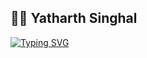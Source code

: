 ## 🏄🏻 Yatharth Singhal

<a href="https://git.io/typing-svg"><img src="https://readme-typing-svg.demolab.com?font=Fira+Code&duration=3500&pause=1000&color=FFC012&random=false&width=435&lines=Machine+Learning+%26+CV+Developer;Web+Developer;Loves+Coding!!" alt="Typing SVG" /></a>
